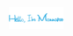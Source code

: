 <p align="center"><a href="https://monnapse.masonshuber.repl.co"><img width="20%"alt="Hello, I'm Monnapse" src="./assets/Monnapse.png"></img></a></p>
                                                                   
                                                                      
